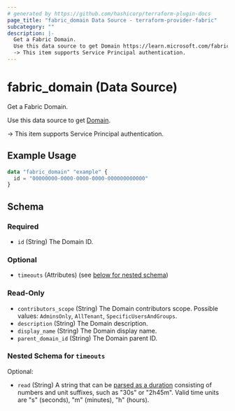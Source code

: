 ```yaml
---
# generated by https://github.com/hashicorp/terraform-plugin-docs
page_title: "fabric_domain Data Source - terraform-provider-fabric"
subcategory: ""
description: |-
  Get a Fabric Domain.
  Use this data source to get Domain https://learn.microsoft.com/fabric/governance/domains.
  -> This item supports Service Principal authentication.
---
```


# fabric_domain (Data Source)

Get a Fabric Domain.

Use this data source to get [Domain](https://learn.microsoft.com/fabric/governance/domains).

-> This item supports Service Principal authentication.

## Example Usage

```terraform
data "fabric_domain" "example" {
  id = "00000000-0000-0000-0000-000000000000"
}
```

<!-- schema generated by tfplugindocs -->
## Schema

### Required

- `id` (String) The Domain ID.

### Optional

- `timeouts` (Attributes) (see [below for nested schema](#nestedatt--timeouts))

### Read-Only

- `contributors_scope` (String) The Domain contributors scope. Possible values: `AdminsOnly`, `AllTenant`, `SpecificUsersAndGroups`.
- `description` (String) The Domain description.
- `display_name` (String) The Domain display name.
- `parent_domain_id` (String) The Domain parent ID.

<a id="nestedatt--timeouts"></a>

### Nested Schema for `timeouts`

Optional:

- `read` (String) A string that can be [parsed as a duration](https://pkg.go.dev/time#ParseDuration) consisting of numbers and unit suffixes, such as "30s" or "2h45m". Valid time units are "s" (seconds), "m" (minutes), "h" (hours).
